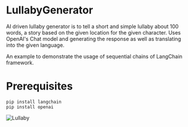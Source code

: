 # LullabyGenerator

AI driven lullaby generator is to tell a short and simple lullaby about 100 words, a story based on the given location for the given character.
Uses OpenAI's Chat model and generating the response as well as translating into the given language.

An example to demonstrate the usage of sequential chains of LangChain framework.

# Prerequisites
```
pip install langchain
pip install openai
```

![Lullaby](https://github.com/amzadb/LullabyGenerator/assets/11292254/652ffdbc-b01a-4872-bab5-075facebd857)
